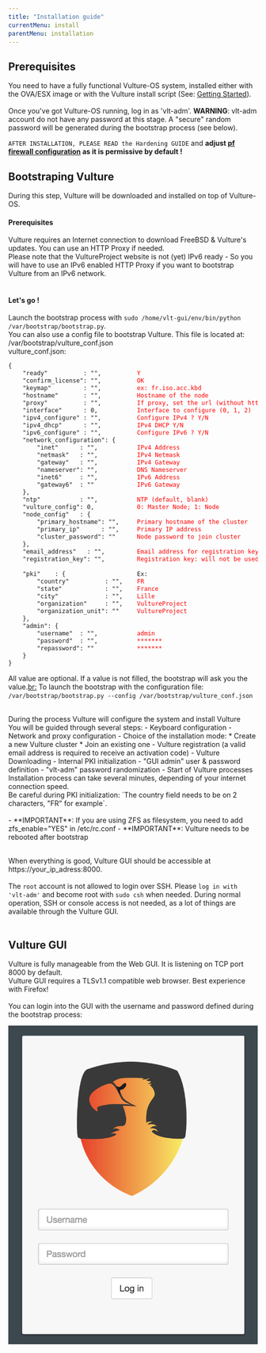 ```yaml
---
title: "Installation guide"
currentMenu: install
parentMenu: installation
---
```


## Prerequisites

You need to have a fully functional Vulture-OS system, installed either with the OVA/ESX image or with the Vulture install script (See: [Getting Started](/doc/getting-started.html)).
<br/><br/>Once you've got Vulture-OS running, log in as 'vlt-adm'. **WARNING**: vlt-adm account do not have any password at this stage. A "secure" random password will be generated during the bootstrap process (see below).

`AFTER INSTALLATION, PLEASE READ the Hardening GUIDE` and **adjust [pf firewall configuration](/doc/install/security.html) as it is permissive by default !**


## Bootstraping Vulture

During this step, Vulture will be downloaded and installed on top of Vulture-OS.
#### Prerequisites

Vulture requires an Internet connection to download FreeBSD & Vulture's updates. You can use an HTTP Proxy if needed. <br/>
Please note that the VultureProject website is not (yet) IPv6 ready - So you will have to use an IPv6 enabled HTTP Proxy if you want to bootstrap Vulture from an IPv6 network. <br/>
<br/>
#### Let's go !

Launch the bootstrap process with `sudo /home/vlt-gui/env/bin/python /var/bootstrap/bootstrap.py`. <br/>
You can also use a config file to bootstrap Vulture. This file is located at: /var/bootstrap/vulture_conf.json <br/>
vulture_conf.json:
<pre style="font-size: 12px;line-height: 15px;">
{
	"ready"          : "",			<span style="color:red;">Y</span>
	"confirm_license": "",			<span style="color:red;">OK</span>
	"keymap"         : "",			<span style="color:red;">ex: fr.iso.acc.kbd</span>
	"hostname"       : "",			<span style="color:red;">Hostname of the node</span>
	"proxy"          : "",			<span style="color:red;">If proxy, set the url (without http/https://)</span>
	"interface"      : 0,			<span style="color:red;">Interface to configure (0, 1, 2)</span>
	"ipv4_configure" : "",			<span style="color:red;">Configure IPv4 ? Y/N</span>
	"ipv4_dhcp"      : "",			<span style="color:red;">IPv4 DHCP Y/N</span>
	"ipv6_configure" : "",			<span style="color:red;">Configure IPv6 ? Y/N</span>
	"network_configuration": {
		"inet"      : "",			<span style="color:red;">IPv4 Address</span>
		"netmask"   : "",			<span style="color:red;">IPv4 Netmask</span>
		"gateway"   : "",			<span style="color:red;">IPv4 Gateway</span>
		"nameserver": "",			<span style="color:red;">DNS Nameserver</span>
		"inet6"     : "",			<span style="color:red;">IPv6 Address</span>
		"gateway6"  : ""			<span style="color:red;">IPv6 Gateway</span>
	},
	"ntp"           : "",			<span style="color:red;">NTP (default, blank)</span>
	"vulture_config": 0,			<span style="color:red;">0: Master Node; 1: Node</span>
	"node_config"   : {
		"primary_hostname": "",		<span style="color:red;">Primary hostname of the cluster</span>
		"primary_ip"      : "",		<span style="color:red;">Primary IP address</span>
		"cluster_password": ""		<span style="color:red;">Node password to join cluster</span>
	},
	"email_address"   : "",			<span style="color:red;">Email address for registration key</span>
	"registration_key": "",			<span style="color:red;">Registration key: will not be used.</span>

	"pki"    : {					<span>Ex:</span>
		"country"          : "",	<span style="color:red;">FR</span>
		"state"            : "",	<span style="color:red;">France</span>
		"city"             : "",	<span style="color:red;">Lille</span>
		"organization"     : "",	<span style="color:red;">VultureProject</span>
		"organization_unit": ""		<span style="color:red;">VultureProject</span>
	},
	"admin": {
		"username"  : "",			<span style="color:red;">admin</span>
		"password"  : "",			<span style="color:red;">*******</span>
		"repassword": ""			<span style="color:red;">*******</span>
	}
}
</pre>

All value are optional. If a value is not filled, the bootstrap will ask you the value.<br:>
To launch the bootstrap with the configuration file:<br/>
`/var/bootstrap/bootstrap.py --config /var/bootstrap/vulture_conf.json`

<br/>
During the process Vulture will configure the system and install Vulture <br/>
You will be guided through several steps:
- Keyboard configuration
- Network and proxy configuration
- Choice of the installation mode:
    * Create a new Vulture cluster
    * Join an existing one
- Vulture registration (a valid email address is required to receive an activation code)
- Vulture Downloading
- Internal PKI initialization
- "GUI admin" user & password definition
- "vlt-adm" password randomization
- Start of Vulture processes

<br/>
Installation process can take several minutes, depending of your internet connection speed. <br/>
Be careful during PKI initialization: `The country field needs to be on 2 characters, "FR" for example`. <br/>
<br/>
 - **IMPORTANT**: If you are using ZFS as filesystem, you need to add zfs_enable="YES" in /etc/rc.conf
 - **IMPORTANT**: Vulture needs to be rebooted after bootstrap
<br/><br/>

When everything is good, Vulture GUI should be accessible at https://your_ip_adress:8000.
<br/>
<br/>
The `root` account is not allowed to login over SSH. Please `log in with 'vlt-adm'` and become root with `sudo csh` when needed. During normal operation, SSH or console access is not needed, as a lot of things are available through the Vulture GUI. <br/>
<br/>

## Vulture GUI

Vulture is fully manageable from the Web GUI. It is listening on TCP port 8000 by default. <br/>
Vulture GUI requires a TLSv1.1 compatible web browser. Best experience with Firefox! <br/>
<br/>
You can login into the GUI with the username and password defined during the bootstrap process: <br/>

![Vulture GUI](/doc/img/login.png)
